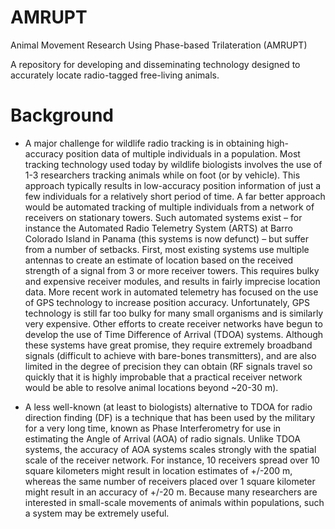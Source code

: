 # AMRUPT
Animal Movement Research Using Phase-based Trilateration (AMRUPT)

A repository for developing and disseminating technology designed to accurately locate radio-tagged free-living animals.

  # Background #
  - A major challenge for wildlife radio tracking is in obtaining high-accuracy position data of multiple individuals in a population. Most tracking technology used today by wildlife biologists involves the use of 1-3 researchers tracking animals while on foot (or by vehicle). This approach typically results in low-accuracy position information of just a few individuals for a relatively short period of time. A far better approach would be automated tracking of multiple individuals from a network of receivers on stationary towers. Such automated systems exist – for instance the Automated Radio Telemetry System (ARTS) at Barro Colorado Island in Panama (this systems is now defunct) – but suffer from a number of setbacks. First, most existing systems use multiple antennas to create an estimate of location based on the received strength of a signal from 3 or more receiver towers. This requires bulky and expensive receiver modules, and results in fairly imprecise location data. More recent work in automated telemetry has focused on the use of GPS technology to increase position accuracy. Unfortunately, GPS technology is still far too bulky for many small organisms and is similarly very expensive. Other efforts to create receiver networks have begun to develop the use of Time Difference of Arrival (TDOA) systems. Although these systems have great promise, they require extremely broadband signals (difficult to achieve with bare-bones transmitters), and are also limited in the degree of precision they can obtain (RF signals travel so quickly that it is highly improbable that a practical receiver network would be able to resolve animal locations beyond ~20-30 m).
  
  - A less well-known (at least to biologists) alternative to TDOA for radio direction finding (DF) is a technique that has been used by the military for a very long time, known as Phase Interferometry for use in estimating the Angle of Arrival (AOA) of radio signals. Unlike TDOA systems, the accuracy of AOA systems scales strongly with the spatial scale of the receiver network. For instance, 10 receivers spread over 10 square kilometers might result in location estimates of +/-200 m, whereas the same number of receivers placed over 1 square kilometer might result in an accuracy of +/-20 m. Because many researchers are interested in small-scale movements of animals within populations, such a system may be extremely useful.
